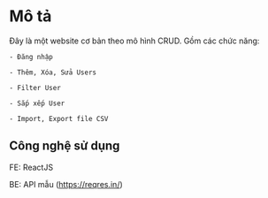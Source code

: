 # Mô tả 

Đây là một website cơ bản theo mô hình CRUD.
Gồm các chức năng:

    - Đăng nhập
    
    - Thêm, Xóa, Sửa Users
    
    - Filter User
    
    - Sắp xếp User
    
    - Import, Export file CSV

## Công nghệ sử dụng 

  FE: ReactJS

  BE: API mẫu (https://reqres.in/)

